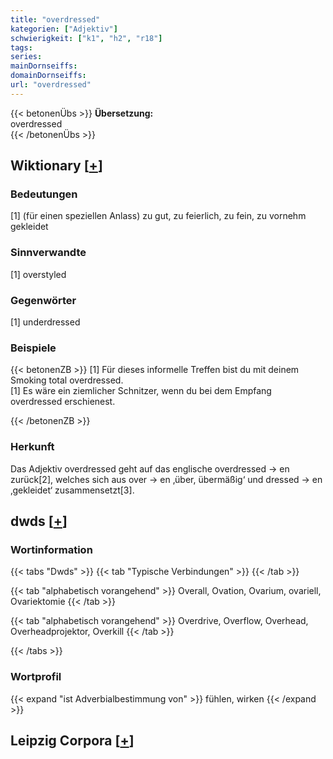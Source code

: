 ```yaml
---
title: "overdressed"
kategorien: ["Adjektiv"]
schwierigkeit: ["k1", "h2", "r18"]
tags:
series:
mainDornseiffs:
domainDornseiffs:
url: "overdressed"
---
```


{{< betonenÜbs >}}
**Übersetzung:**  
overdressed  
{{< /betonenÜbs >}}

## Wiktionary [[+](https://de.wiktionary.org/wiki/overdressed)]

### Bedeutungen
[1] (für einen speziellen Anlass) zu gut, zu feierlich, zu fein, zu vornehm gekleidet  

### Sinnverwandte
[1] overstyled  

### Gegenwörter
[1] underdressed  

### Beispiele
{{< betonenZB >}}
[1] Für dieses informelle Treffen bist du mit deinem Smoking total overdressed.  
[1] Es wäre ein ziemlicher Schnitzer, wenn du bei dem Empfang overdressed erschienest.  

{{< /betonenZB >}}
### Herkunft
Das Adjektiv overdressed geht auf das englische overdressed → en zurück[2], welches sich aus over → en ‚über, übermäßig‘ und dressed → en ‚gekleidet‘ zusammensetzt[3].  



## dwds [[+](https://www.dwds.de/wb/overdressed)]

### Wortinformation
{{< tabs "Dwds" >}}
{{< tab "Typische Verbindungen" >}}
{{< /tab >}}

{{< tab "alphabetisch vorangehend" >}}
Overall, Ovation, Ovarium, ovariell, Ovariektomie
{{< /tab >}}

{{< tab "alphabetisch vorangehend" >}}
Overdrive, Overflow, Overhead, Overheadprojektor, Overkill
{{< /tab >}}

{{< /tabs >}}

### Wortprofil
{{< expand "ist Adverbialbestimmung von" >}} fühlen, wirken {{< /expand >}}

## Leipzig Corpora [[+](https://corpora.uni-leipzig.de/en/res?word=overdressed&corpusId=deu_newscrawl-public_2018)]


